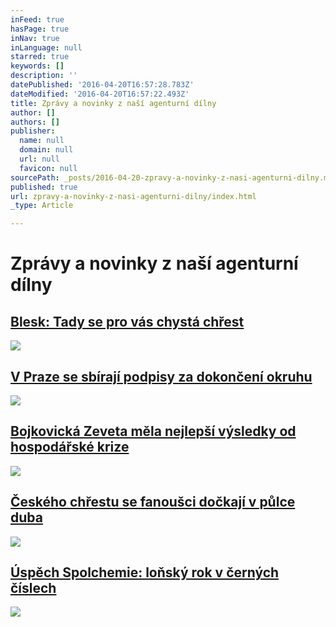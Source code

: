 ```yaml
---
inFeed: true
hasPage: true
inNav: true
inLanguage: null
starred: true
keywords: []
description: ''
datePublished: '2016-04-20T16:57:28.783Z'
dateModified: '2016-04-20T16:57:22.493Z'
title: Zprávy a novinky z naší agenturní dílny
author: []
authors: []
publisher:
  name: null
  domain: null
  url: null
  favicon: null
sourcePath: _posts/2016-04-20-zpravy-a-novinky-z-nasi-agenturni-dilny.md
published: true
url: zpravy-a-novinky-z-nasi-agenturni-dilny/index.html
_type: Article

---
```

# Zprávy a novinky z naší agenturní dílny

## [Blesk: Tady se pro vás chystá chřest][0]
![](https://the-grid-user-content.s3-us-west-2.amazonaws.com/a78ecace-8897-4544-9936-a47d004acdab.jpg)

## [V Praze se sbírají podpisy za dokončení okruhu][1]
![](https://the-grid-user-content.s3-us-west-2.amazonaws.com/8e4bfdbb-a089-4739-b15b-736b779667e1.jpg)

## [Bojkovická Zeveta měla nejlepší výsledky od hospodářské krize][2]
![](https://the-grid-user-content.s3-us-west-2.amazonaws.com/b6e7787c-b294-4c04-8b34-52d41d46a556.jpg)

## [Českého chřestu se fanoušci dočkají v půlce duba][3]
![](https://the-grid-user-content.s3-us-west-2.amazonaws.com/d849724e-0c67-49b4-9f6f-bde1ab45907c.jpg)

## [Úspěch Spolchemie: loňský rok v černých číslech][4]
![](https://the-grid-user-content.s3-us-west-2.amazonaws.com/480022eb-8da1-4ba8-a425-ebacd78abbc2.jpg)

[0]: http://www.ccgpr.cz/blesk-tady-se-pro-vas-chysta-chrest/
[1]: http://www.ccgpr.cz/v-praze-se-sbiraji-podpisy-za-dokonceni-okruhu/
[2]: http://www.ccgpr.cz/bojkovicka-zeveta-mela-nejlepsi-vysledky-od-hospodarske-kriz/
[3]: http://www.ccgpr.cz/ceskeho-chrestu-se-fanousci-dockaji-jiz-v-2pulce-dubna/
[4]: http://www.ccgpr.cz/uspech-spolchemie-lonsky-rok-v-cernych-cislech/